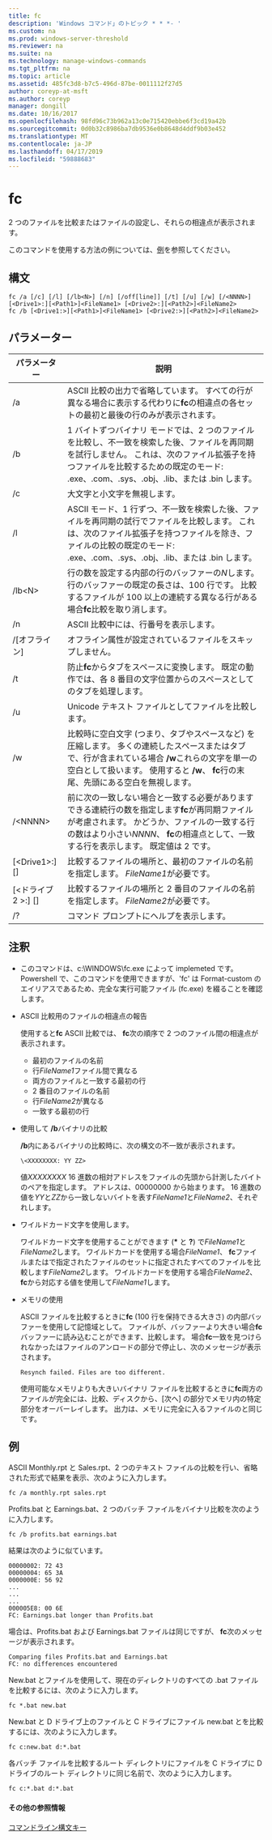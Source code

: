 ```yaml
---
title: fc
description: 'Windows コマンド」のトピック * * *- '
ms.custom: na
ms.prod: windows-server-threshold
ms.reviewer: na
ms.suite: na
ms.technology: manage-windows-commands
ms.tgt_pltfrm: na
ms.topic: article
ms.assetid: 485fc3d8-b7c5-496d-87be-0011112f27d5
author: coreyp-at-msft
ms.author: coreyp
manager: dongill
ms.date: 10/16/2017
ms.openlocfilehash: 98fd96c73b962a13c0e715420ebbe6f3cd19a42b
ms.sourcegitcommit: 0d0b32c8986ba7db9536e0b8648d4ddf9b03e452
ms.translationtype: MT
ms.contentlocale: ja-JP
ms.lasthandoff: 04/17/2019
ms.locfileid: "59888683"
---
```

# <a name="fc"></a>fc



2 つのファイルを比較またはファイルの設定し、それらの相違点が表示されます。

このコマンドを使用する方法の例については、[例](#BKMK_examples)を参照してください。

## <a name="syntax"></a>構文

```
fc /a [/c] [/l] [/lb<N>] [/n] [/off[line]] [/t] [/u] [/w] [/<NNNN>] [<Drive1>:][<Path1>]<FileName1> [<Drive2>:][<Path2>]<FileName2>
fc /b [<Drive1:>][<Path1>]<FileName1> [<Drive2:>][<Path2>]<FileName2>
```

## <a name="parameters"></a>パラメーター

|パラメーター|説明|
|---------|-----------|
|/a|ASCII 比較の出力で省略しています。 すべての行が異なる場合に表示する代わりに**fc**の相違点の各セットの最初と最後の行のみが表示されます。|
|/b|1 バイトずつバイナリ モードでは、2 つのファイルを比較し、不一致を検索した後、ファイルを再同期を試行しません。 これは、次のファイル拡張子を持つファイルを比較するための既定のモード: .exe、.com、.sys、.obj、.lib、または .bin します。|
|/c|大文字と小文字を無視します。|
|/l|ASCII モード、1 行ずつ、不一致を検索した後、ファイルを再同期の試行でファイルを比較します。 これは、次のファイル拡張子を持つファイルを除き、ファイルの比較の既定のモード: .exe、.com、.sys、.obj、.lib、または .bin します。|
|/lb\<N>|行の数を設定する内部の行のバッファーの*N*します。行のバッファーの既定の長さは、100 行です。 比較するファイルが 100 以上の連続する異なる行がある場合**fc**比較を取り消します。|
|/n|ASCII 比較中には、行番号を表示します。|
|/[オフライン]|オフライン属性が設定されているファイルをスキップしません。|
|/t|防止**fc**からタブをスペースに変換します。 既定の動作では、各 8 番目の文字位置からのスペースとしてのタブを処理します。|
|/u|Unicode テキスト ファイルとしてファイルを比較します。|
|/w|比較時に空白文字 (つまり、タブやスペースなど) を圧縮します。 多くの連続したスペースまたはタブで、行が含まれている場合 **/w**これらの文字を単一の空白として扱います。 使用すると **/w**、 **fc**行の末尾、先頭にある空白を無視します。|
|/\<NNNN>|前に次の一致しない場合と一致する必要がありますできる連続行の数を指定します**fc**が再同期ファイルが考慮されます。 かどうか、ファイルの一致する行の数はより小さい*NNNN*、 **fc**の相違点として、一致する行を表示します。 既定値は 2 です。|
|[\<Drive1>:][<Path1>]<FileName1>|比較するファイルの場所と、最初のファイルの名前を指定します。 *FileName1*が必要です。|
|[\<ドライブ 2 >:] [<Path2>]<FileName2>|比較するファイルの場所と 2 番目のファイルの名前を指定します。 *FileName2*が必要です。|
|/?|コマンド プロンプトにヘルプを表示します。|

## <a name="remarks"></a>注釈

-   このコマンドは、c:\WINDOWS\fc.exe によって implemeted です。 Powershell で、このコマンドを使用できますが、'fc' は Format-custom のエイリアスであるため、完全な実行可能ファイル (fc.exe) を綴ることを確認します。

-   ASCII 比較用のファイルの相違点の報告

    使用すると**fc** ASCII 比較では、 **fc**次の順序で 2 つのファイル間の相違点が表示されます。  
    -   最初のファイルの名前
    -   行*FileName1*ファイル間で異なる
    -   両方のファイルと一致する最初の行
    -   2 番目のファイルの名前
    -   行*FileName2*が異なる
    -   一致する最初の行
-   使用して **/b**バイナリの比較

    **/b**内にあるバイナリの比較時に、次の構文の不一致が表示されます。

    `\<XXXXXXXX: YY ZZ>`

    値*XXXXXXXX* 16 進数の相対アドレスをファイルの先頭から計測したバイトのペアを指定します。 アドレスは、00000000 から始まります。 16 進数の値を*YY*と*ZZ*から一致しないバイトを表す*FileName1*と*FileName2*、それぞれします。
-   ワイルドカード文字を使用します。

    ワイルドカード文字を使用することができます (**&#42;** と **?**) で*FileName1*と*FileName2*します。 ワイルドカードを使用する場合*FileName1*、 **fc**ファイルまたはで指定されたファイルのセットに指定されたすべてのファイルを比較します*FileName2*します。 ワイルドカードを使用する場合*FileName2*、 **fc**から対応する値を使用して*FileName1*します。
-   メモリの使用

    ASCII ファイルを比較するときに**fc** (100 行を保持できる大きさ) の内部バッファーを使用して記憶域として。 ファイルが、バッファーより大きい場合**fc**バッファーに読み込むことができます、比較します。 場合**fc**一致を見つけられなかったはファイルのアンロードの部分で停止し、次のメッセージが表示されます。

    `Resynch failed. Files are too different.`

    使用可能なメモリよりも大きいバイナリ ファイルを比較するときに**fc**両方のファイルが完全には、比較、ディスクから、[次へ] の部分でメモリ内の特定部分をオーバーレイします。 出力は、メモリに完全に入るファイルのと同じです。

## <a name="BKMK_examples"></a>例

ASCII Monthly.rpt と Sales.rpt、2 つのテキスト ファイルの比較を行い、省略された形式で結果を表示、次のように入力します。
```
fc /a monthly.rpt sales.rpt 
```
Profits.bat と Earnings.bat、2 つのバッチ ファイルをバイナリ比較を次のように入力します。
```
fc /b profits.bat earnings.bat
```
結果は次のように似ています。
```
00000002: 72 43
00000004: 65 3A
0000000E: 56 92
...
...
...
000005E8: 00 6E
FC: Earnings.bat longer than Profits.bat
```
場合は、Profits.bat および Earnings.bat ファイルは同じですが、 **fc**次のメッセージが表示されます。
```
Comparing files Profits.bat and Earnings.bat
FC: no differences encountered
```
New.bat とファイルを使用して、現在のディレクトリのすべての .bat ファイルを比較するには、次のように入力します。
```
fc *.bat new.bat
```
New.bat と D ドライブ上のファイルと C ドライブにファイル new.bat とを比較するには、次のように入力します。
```
fc c:new.bat d:*.bat
```
各バッチ ファイルを比較するルート ディレクトリにファイルを C ドライブに D ドライブのルート ディレクトリに同じ名前で、次のように入力します。
```
fc c:*.bat d:*.bat
```

#### <a name="additional-references"></a>その他の参照情報

[コマンドライン構文キー](command-line-syntax-key.md)
